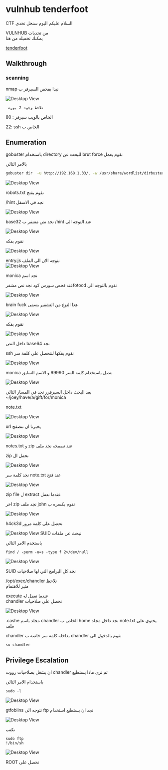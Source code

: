 # vulnhub tenderfoot

CTF السلام عليكم اليوم سنحل تحدي 

VULNHUB من تحديات  
يمكنك تحميله من هنا 

[tenderfoot](https://www.vulnhub.com/entry/tenderfoot-1,581/)
## Walkthrough

### scanning
 nmap نبدا بفحص السيرفر ب 

 ![Desktop View](/img/tnd/01.png)

     نلاحظ وجود 2 بورت

80 : الخاص بالويب سيرفر

22: ssh الخاص ب 

## Enumeration
 gobuster باستخدام  directory للبحث عن  brut force نقوم بعمل 

بالامر التالي 
``` bash
gobuster dir  -u http://192.168.1.33/. -w /usr/share/wordlist/dirbuster/directory-list-2.3-big.txt -t 50  -o big -b 403,404 --wildcard

```

 ![Desktop View](/img/tnd/2.png)


robots.txt نقوم بفتح 

 /hint نجد في الاسفل 

 ![Desktop View](/img/tnd/3.png)

   base32 نجد نص مشفر ب  /hint  عند التوجه الى 

![Desktop View](/img/tnd/4.png)

نقوم بفكه

![Desktop View](/img/tnd/5.png)

  entry.js نتوجه الان الى الملف  
![Desktop View](/img/tnd/9.png)

 monica نجد اسم 
 
   عند فحص سورس كود نجد نص مشفرfotocd نقوم بالتوجه الى 

   ![Desktop View](/img/tnd/6.png)

  brain fuck هذا النوع من التشفير يسمى 

   ![Desktop View](/img/tnd/7.png)

   نقوم بفكه 

   ![Desktop View](/img/tnd/8.png)


 داخل النص base64  نجد
 
 ssh نقوم بفكها لنتحصل على كلمة سر 

  ![Desktop View](/img/tnd/10.png)


monica نتصل باستخدام  كلمة السر $99990$ و الاسم السابق 

  ![Desktop View](/img/tnd/11.png)

  بعد البحث داخل السيرفرر نجد في المسار  التالي  
~/joey/have/a/gift/for/monica

note.txt

  ![Desktop View](/img/tnd/12.png)

 url يخبرنا ان نتصفح  

   ![Desktop View](/img/tnd/13.png)
   
   
 notes.txt و zip عند تصفحه نجد ملف 
 
 zip  نحمل ال 

![Desktop View](/img/tnd/14.png)


نجد كلمة سر note.txt عند فتح 

![Desktop View](/img/tnd/16.png)

zip file ل extract عندما نعمل 

اخر zip نجد ملف 
john نقوم بكسره ب 

![Desktop View](/img/tnd/18.png)

 h4ck3d نحصل على كلمة مرور 

 ![Desktop View](/img/tnd/19.png)
SUID نبحث عن ملفات  

باستخدم الامر التالي
```
find / -perm -u=s -type f 2>/dev/null
```

 ![Desktop View](/img/tnd/20.png)

SUID نجد كل البرامج التي لها صلاحيات

/opt/exec/chandler  نلاحظ  
مثير للاهتمام

execute عندما نعمل له  
 chandler نحصل على صلاحيات 

  ![Desktop View](/img/tnd/21.png)

  
  .cashe مجلد باسم  chandler الخاص ب home  نجد داخل مجلد 
  note.txt يحتوي على ملف 

 chandler بداخله كلمة سر خاصة ب 
chandler نقوم بالدخول الى 
```
su chandler
```
## Privilege Escalation 


 ان يشغل بصلاحيات رووت chandler ثم نرى ماذا  يستطيع  

 باستخدام الامر التالي
 ```
 sudo -l 
 ```

  ![Desktop View](/img/tnd/22.png)

gtfobiins نتوجه الى  ftp نجد ان يستطيع استخدام 

  ![Desktop View](/img/tnd/23.png)

نكتب
```
sudo ftp 
!/bin/sh
```

  ![Desktop View](/img/tnd/23.png)


ROOT نحصل على 
